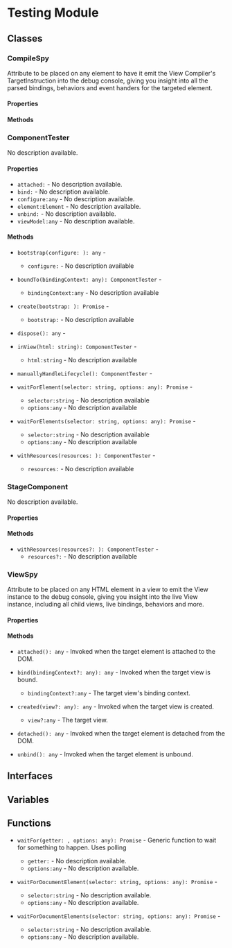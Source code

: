 # Testing Module

## Classes


### CompileSpy

Attribute to be placed on any element to have it emit the View Compiler&#x27;s
TargetInstruction into the debug console, giving you insight into all the
parsed bindings, behaviors and event handers for the targeted element.

#### Properties


#### Methods



### ComponentTester

No description available.

#### Properties

* `attached:` - No description available.
* `bind:` - No description available.
* `configure:any` - No description available.
* `element:Element` - No description available.
* `unbind:` - No description available.
* `viewModel:any` - No description available.

#### Methods


* `bootstrap(configure: ): any` - 
  * `configure:` - No description available


* `boundTo(bindingContext: any): ComponentTester` - 
  * `bindingContext:any` - No description available


* `create(bootstrap: ): Promise` - 
  * `bootstrap:` - No description available


* `dispose(): any` - 


* `inView(html: string): ComponentTester` - 
  * `html:string` - No description available


* `manuallyHandleLifecycle(): ComponentTester` - 


* `waitForElement(selector: string, options: any): Promise` - 
  * `selector:string` - No description available
  * `options:any` - No description available


* `waitForElements(selector: string, options: any): Promise` - 
  * `selector:string` - No description available
  * `options:any` - No description available


* `withResources(resources: ): ComponentTester` - 
  * `resources:` - No description available



### StageComponent

No description available.

#### Properties


#### Methods


* `withResources(resources?: ): ComponentTester` - 
  * `resources?:` - No description available



### ViewSpy

Attribute to be placed on any HTML element in a view to emit the View instance
to the debug console, giving you insight into the live View instance, including
all child views, live bindings, behaviors and more.

#### Properties


#### Methods


* `attached(): any` - Invoked when the target element is attached to the DOM.


* `bind(bindingContext?: any): any` - Invoked when the target view is bound.
  * `bindingContext?:any` - The target view&#x27;s binding context.



* `created(view?: any): any` - Invoked when the target view is created.
  * `view?:any` - The target view.



* `detached(): any` - Invoked when the target element is detached from the DOM.


* `unbind(): any` - Invoked when the target element is unbound.



## Interfaces


## Variables


## Functions


* `waitFor(getter: , options: any): Promise` - Generic function to wait for something to happen. Uses polling
  * `getter:` - No description available.
  * `options:any` - No description available.


* `waitForDocumentElement(selector: string, options: any): Promise` - 
  * `selector:string` - No description available.
  * `options:any` - No description available.


* `waitForDocumentElements(selector: string, options: any): Promise` - 
  * `selector:string` - No description available.
  * `options:any` - No description available.

